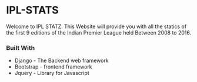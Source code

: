 # IPL-STATS 

Welcome to IPL STATZ. This Website will provide you with all the statics of the first 9 editions of the Indian Premier League held Between 2008 to 2016.

### Built With

* Django - The Backend web framework
* Bootstrap - frontend framework
* Jquery - Library for Javascript
